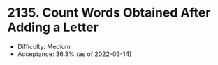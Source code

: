 # 2135. Count Words Obtained After Adding a Letter
- Difficulty: Medium
- Acceptance: 36.3% (as of 2022-03-14)

